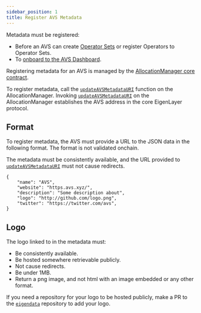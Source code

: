 ```yaml
---
sidebar_position: 1
title: Register AVS Metadata
---
```


Metadata must be registered:
* Before an AVS can create [Operator Sets](../../../concepts/operator-sets/operator-sets-concept.md) or register Operators to Operator Sets.
* To [onboard to the AVS Dashboard](../publish/onboard-avs-dashboard.md).

Registering metadata for an AVS is managed by the [AllocationManager core contract](../../concepts/eigenlayer-contracts/core-contracts.md).  

To register metadata, call the [`updateAVSMetadataURI`](https://github.com/Layr-Labs/eigenlayer-contracts/blob/9a19503e2a4467f0be938f72e80b11768b2e47f9/docs/core/AllocationManager.md#avs-metadata) function on the AllocationManager. Invoking [`updateAVSMetadataURI`](https://github.com/Layr-Labs/eigenlayer-contracts/blob/9a19503e2a4467f0be938f72e80b11768b2e47f9/docs/core/AllocationManager.md#avs-metadata)
on the AllocationManager establishes the AVS address in the core EigenLayer protocol. 

## Format

To register metadata, the AVS must provide a URL to the JSON data in the following format. The format is not validated onchain. 

The metadata must be consistently available, and the URL provided to [`updateAVSMetadataURI`](https://github.com/Layr-Labs/eigenlayer-contracts/blob/9a19503e2a4467f0be938f72e80b11768b2e47f9/docs/core/AllocationManager.md#avs-metadata) must not cause redirects.

```
{
    "name": "AVS",
    "website": "https.avs.xyz/",
    "description": "Some description about",
    "logo": "http://github.com/logo.png",
    "twitter": "https://twitter.com/avs",
}
```

## Logo

The logo linked to in the metadata must: 
* Be consistently available.
* Be hosted somewhere retrievable publicly.
* Not cause redirects.
* Be under 1MB.
* Return a png image, and not html with an image embedded or any other format.

If you need a repository for your logo to be hosted publicly, make a PR to the [`eigendata`](https://github.com/Layr-Labs/eigendata)
repository to add your logo.